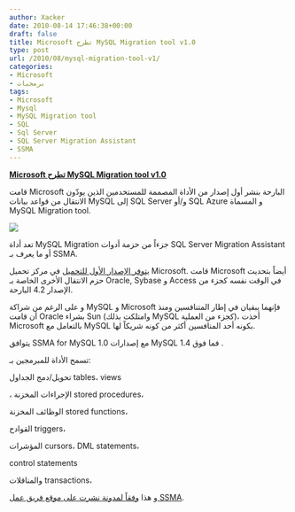 ```yaml
---
author: Xacker
date: 2010-08-14 17:46:38+00:00
draft: false
title: Microsoft تطرح MySQL Migration tool v1.0
type: post
url: /2010/08/mysql-migration-tool-v1/
categories:
- Microsoft
- برمجيات
tags:
- Microsoft
- Mysql
- MySQL Migration tool
- SQL
- Sql Server
- SQL Server Migration Assistant
- SSMA
---
```


**[Microsoft تطرح MySQL Migration tool v1.0](http://www.it-scoop.com/2010/08/mysql-migration-tool-v1/)**




قامت Microsoft البارحة بنشر أول إصدار من الأداة المصممة للمستخدمين الذين يودّون الانتقال من قواعد بيانات MySQL إلى SQL Server و/أو SQL Azure و المسماة MySQL Migration tool.




[![](http://www.it-scoop.com/wp-content/uploads/2010/08/SqlServerMySQL.png)
](http://www.it-scoop.com/2010/08/mysql-migration-tool-v1/)


تعد أداة MySQL Migration جزءاً من حزمة أدوات SQL Server Migration Assistant أو ما يعرف بـ SSMA.

[يتوفر الإصدار الأول للتحميل](http://www.microsoft.com/downloads/details.aspx?displaylang=en&FamilyID=69739c8c-ac82-41de-b9e6-8fa5ae2594d9) في مركز تحميل Microsoft. قامت Microsoft أيضاً بتحديث حزم الانتقال الأخرى الخاصة بـ Oracle, Sybase و Access في الوقت نفسه كجزء من الإصدار 4.2 البارحة.

و على الرغم من شراكة MySQL و Microsoft فإنهما يبقيان في إطار المتنافسين ومنذ أن قامت Oracle بشراء Sun (وامتلكت بذلك MySQL كجزء من العملية)، أخذت Microsoft بالتعامل مع MySQL بكونه أحد المنافسين أكثر من كونه شريكاً لها.

يتوافق SSMA for MySQL 1.0 مع إصدارات MySQL 1.4 فما فوق .

تسمح الأداة للمبرمجين بـ:

تحويل/دمج الجداول tables، views

، الإجراءات المخزنة stored procedures،

الوظائف المخزنة stored functions،

القوادح triggers،

المؤشرات cursors، DML statements،

control statements

والمناقلات transactions،

و هذا [وفقاً لمدونة نشرت على موقع فريق عمل SSMA](http://blogs.msdn.com/b/ssma/archive/2010/08/12/microsoft-announces-sql-server-migration-assistant-for-mysql.aspx).
